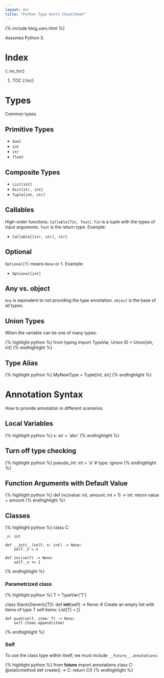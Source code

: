 ```yaml
---
layout: doc
title: "Python Type Hints Cheatsheet"
---
```


{% include blog_vars.html %}

Assumes Python 3.

# Index
{:.no_toc}

1. TOC
{:toc}

# Types

Common types.

## Primitive Types

* `bool`
* `int`
* `str`
* `float`

## Composite Types

* `List[int]`
* `Dict[str, int]`
* `Tuple[int, str]`

## Callables

High-order functions. `Callable[Tin, Tout]`. `Tin` is a tuple with the types of input arguments. `Tout` is the return type. Example:

* `Callable[[str, str], str]`

## Optional

`Optional[T]` means `None` or `T`. Example:

* `Optional[int]`

## Any vs. object

`Any` is equivalent to not providing the type annotation. `object` is the base of all types.

## Union Types

When the variable can be one of many types:

{% highlight python %}
from typing import TypeVar, Union
ID = Union[str, int]
{% endhighlight %}

## Type Alias

{% highlight python %}
MyNewType = Tuple[int, str]
{% endhighlight %}

# Annotation Syntax

How to provide annotation in different scenarios.

## Local Variables

{% highlight python %}
s: str = 'abc'
{% endhighlight %}

## Turn off type checking

{% highlight python %}
pseudo_int: int = 'a'  # type: ignore
{% endhighlight %}

## Function Arguments with Default Value

{% highlight python %}
def inc(value: int, amount: int = 1) -> int:
    return value + amount
{% endhighlight %}

## Classes

{% highlight python %}
class C:

    _n: int

    def __init__(self, n: int) -> None:
        self._n = n

    def inc(self) -> None:
        self._n += 1
{% endhighlight %}

### Parametrized class

{% highlight python %}
T = TypeVar('T')

class Stack(Generic[T]):
    def __init__(self) -> None:
        # Create an empty list with items of type T
        self.items: List[T] = []

    def push(self, item: T) -> None:
        self.items.append(item)
{% endhighlight %}

### Self

To use the class type within itself, we must include `__future__.annotations`:

{% highlight python %}
from __future__ import annotations
class C:
    @staticmethod
    def create() -> C:
        return C()
{% endhighlight %}
